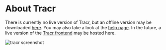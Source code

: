 # About Tracr

There is currently no live version of Tracr, but an offline version may be downloaded [here](https://github.com/lambda-land/xtra-backend/tree/main/xtra-deploy-server-freeze). You may also take a look at the [help page](https://github.com/lambda-land/xtra-backend). In the future, a live version of the [Tracr frontend](https://github.com/lambda-land/xtra-ui) may be hosted here. 

![tracr screenshot](https://user-images.githubusercontent.com/43552143/182763741-0949ac6d-c446-41bf-8f5d-92230edf0a7e.png)

